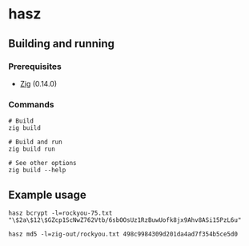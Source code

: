 # hasz


## Building and running
### Prerequisites
- [Zig](https://ziglang.org) (0.14.0)

### Commands
```
# Build
zig build

# Build and run
zig build run

# See other options
zig build --help
```

## Example usage
```
hasz bcrypt -l=rockyou-75.txt "\$2a\$12\$GZcp1ScNwZ762Vtb/6sbOOsUz1RzBuwUofk8jx9Ahv8ASi15PzL6u"
```

```
hasz md5 -l=zig-out/rockyou.txt 498c9984309d201da4ad7f354b5ce5d0
```
